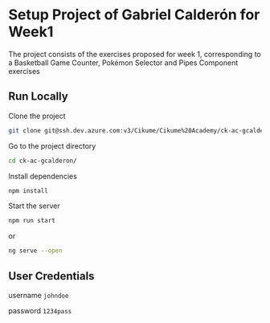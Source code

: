 # Setup Project of Gabriel Calderón for Week1

The project consists of the exercises proposed for week 1, corresponding to a Basketball Game Counter, Pokémon Selector and Pipes Component exercises

## Run Locally

Clone the project

```bash
git clone git@ssh.dev.azure.com:v3/Cikume/Cikume%20Academy/ck-ac-gcalderon
```

Go to the project directory

```bash
cd ck-ac-gcalderon/
```

Install dependencies

```bash
npm install
```

Start the server

```bash
npm run start
```

or

```bash
ng serve --open
```

## User Credentials

username
`johndoe`

password
`1234pass`

